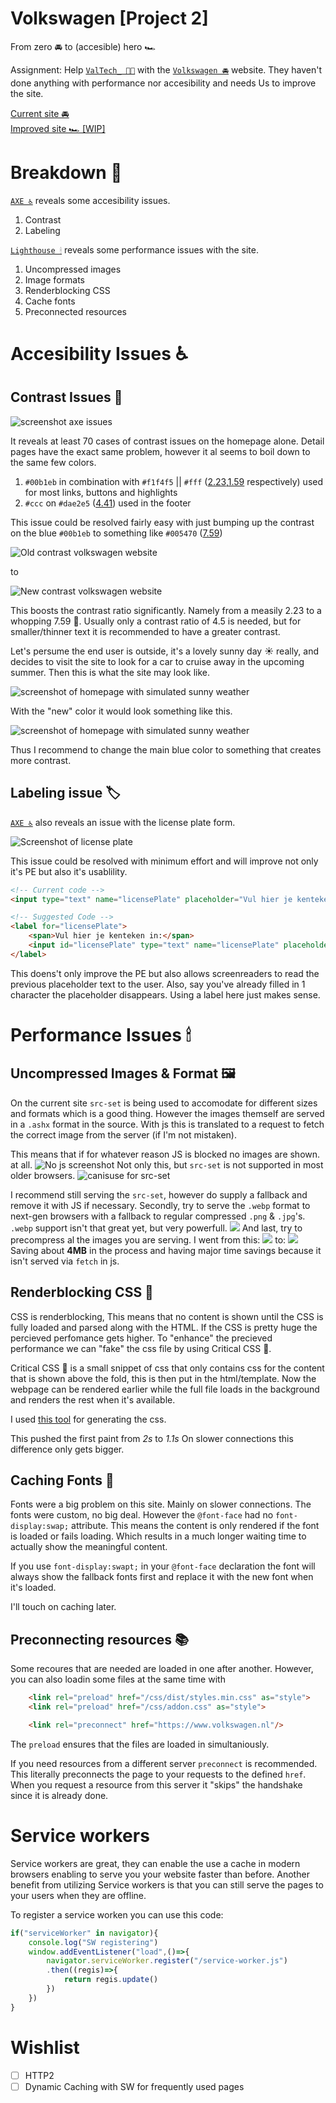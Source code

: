 # Volkswagen [Project 2]

From zero 🚘 to (accesible) hero 🏎

Assignment:
Help [`ValTech_ 👨‍💻`](https://www.valtech.com/) with the [`Volkswagen 🚘`](https://www.wolkswagen.nl) website.
They haven't done anything with performance nor accesibility and needs Us to improve the site.

[Current site 🚘](https://www.volkswagen.nl) <br>
[Improved site 🏎 [WIP]](https://senpaizuri.github.io/project-2-1819/)

# Breakdown 🔨

[`AXE ♿️`](https://www.deque.com/axe/) reveals some accesibility issues.

1. Contrast
2. Labeling

[`Lighthouse 🕯`](https://developers.google.com/web/tools/lighthouse/) reveals some performance issues with the site.

1. Uncompressed images
2. Image formats
3. Renderblocking CSS
4. Cache fonts
5. Preconnected resources

# Accesibility Issues ️️♿️

## Contrast Issues 🚫

![screenshot axe issues](/screenshots/axe-before.png)

It reveals at least 70 cases of contrast issues on the homepage alone.
Detail pages have the exact same problem, however it al seems to boil down to the same few colors.

1. `#00b1eb` in combination with `#f1f4f5` || `#fff` ([2.23](https://webaim.org/resources/contrastchecker/?fcolor=00b1eb&bcolor=f1f4f5),[1.59](https://webaim.org/resources/contrastchecker/?fcolor=00b1eb&bcolor=fff) respectively) used for most links, buttons and highlights
2. `#ccc` on `#dae2e5` ([4.41](https://webaim.org/resources/contrastchecker/?fcolor=ccc&bcolor=dae2e5)) used in the footer

This issue could be resolved fairly easy with just bumping up the contrast on the blue `#00b1eb` to something like `#005470` ([7.59](https://webaim.org/resources/contrastchecker/?fcolor=00b1eb&bcolor=f1f4f5))

![Old contrast volkswagen website](/screenshots/contrast/old.png)

to

![New contrast volkswagen website](/screenshots/contrast/new.png)

This boosts the contrast ratio significantly.
Namely from a measily 2.23 to a whopping 7.59 👀.
Usually only a contrast ratio of 4.5 is needed, but for smaller/thinner text it is recommended to have a greater contrast.

Let's persume the end user is outside, it's a lovely sunny day ☀️ really, and decides to visit the site to look for a car to cruise away in the upcoming summer. Then this is what the site may look like.

![screenshot of homepage with simulated sunny weather](/screenshots/contrast/sunny.png)

With the "new" color it would look something like this.

![screenshot of homepage with simulated sunny weather](/screenshots/contrast/sunny-new.png)


Thus I recommend to change the main blue color to something that creates more contrast.

## Labeling issue 🏷

[`AXE ♿️`](https://www.deque.com/axe/) also reveals an issue with the license plate form.

![Screenshot of license plate](/screenshots/license-issue.png)

This issue could be resolved with minimum effort and will improve not only it's PE but also it's usablility.

```html
<!-- Current code -->
<input type="text" name="licensePlate" placeholder="Vul hier je kenteken in" maxlength="8">

<!-- Suggested Code -->
<label for="licensePlate">
    <span>Vul hier je kenteken in:</span>
    <input id="licensePlate" type="text" name="licensePlate" placeholder="abc123fg" maxlength="8">
</label>
```

This doens't only improve the PE but also allows screenreaders to read the previous placeholder text to the user.
Also, say you've already filled in 1 character the placeholder disappears. Using a label here just makes sense.

# Performance Issues 🕯

## Uncompressed Images & Format 🖼

On the current site `src-set` is being used to accomodate for different sizes and formats which is a good thing. However the images themself are served in a `.ashx` format in the source. With js this is translated to a request to fetch the correct image from the server (if I'm not mistaken).

This means that if for whatever reason JS is blocked no images are shown. at all.
![No js screenshot](/screenshots/nojs.png)
Not only this, but `src-set` is not supported in most older browsers.
![canisuse for src-set](/screenshots/srcset.png)

I recommend still serving the `src-set`, however do supply a fallback and remove it with JS if necessary.
Secondly, try to serve the `.webp` format to next-gen browsers with a fallback to regular compressed `.png` & `.jpg`'s.
`.webp` support isn't that great yet, but very powerfull.
![](/screenshots/webp.png)
And last, try to precompress al the images you are serving.
I went from this:
![](/screenshots/old-image.png)
to:
![](/screenshots/opt-image.png)
Saving about **4MB** in the process and having major time savings because it isn't served via `fetch` in js.

## Renderblocking CSS 🚨

CSS is renderblocking, This means that no content is shown until the CSS is fully loaded and parsed along with the HTML.
If the CSS is pretty huge the percieved perfomance gets higher.
To "enhance" the precieved performance we can "fake" the css file by using Critical CSS 🚨.

Critical CSS 🚨 is a small snippet of css that only contains css for the content that is shown above the fold, this is then put in the html/template. Now the webpage can be rendered earlier while the full file loads in the background and renders the rest when it's available.

I used [this tool](https://jonassebastianohlsson.com/criticalpathcssgenerator/) for generating the css.

This pushed the first paint from *2s* to *1.1s*
On slower connections this difference only gets bigger.

## Caching Fonts 🔡

Fonts were a big problem on this site. Mainly on slower connections.
The fonts were custom, no big deal. However the `@font-face` had no `font-display:swap;` attribute. This means the content is only rendered if the font is loaded or fails loading. Which results in a much longer waiting time to actually show the meaningful content.

If you use `font-display:swapt;` in your `@font-face` declaration the font will always show the fallback fonts first and replace it with the new font when it's loaded.

I'll touch on caching later.

## Preconnecting resources 📚

Some recoures that are needed are loaded in one after another.
However, you can also loadin some files at the same time with
```html
    <link rel="preload" href="/css/dist/styles.min.css" as="style">
    <link rel="preload" href="/css/addon.css" as="style">

    <link rel="preconnect" href="https://www.volkswagen.nl"/>
```

The `preload` ensures that the files are loaded in simultaniously.

If you need resources from a different server `preconnect` is recommended.
This literally preconnects the page to your requests to the defined `href`.
When you request a resource from this server it "skips" the handshake since it is already done.

# Service workers

Service workers are great, they can enable the use a cache in modern browsers enabling to serve you your website faster than before.
Another benefit from utilizing Service workers is that you can still serve the pages to your users when they are offline.

To register a service worken you can use this code:
```javascript
if("serviceWorker" in navigator){
    console.log("SW registering")
    window.addEventListener("load",()=>{
        navigator.serviceWorker.register("/service-worker.js")
        .then((regis)=>{
            return regis.update()
        })
    })
}
```

# Wishlist
- [ ] HTTP2
- [ ] Dynamic Caching with SW for frequently used pages